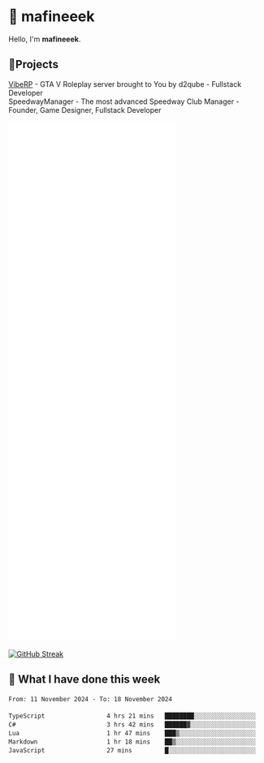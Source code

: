 # 👋 mafineeek
Hello, I'm **mafineeek**.

## 📝Projects

[VibeRP](https://v-rp.pl) - GTA V Roleplay server brought to You by d2qube - Fullstack Developer<br/>
SpeedwayManager - The most advanced Speedway Club Manager - Founder, Game Designer, Fullstack Developer


![](./github-metrics.svg)

[![GitHub Streak](https://streak-stats.demolab.com/?user=mafineeek)](https://git.io/streak-stats)

## 📰 What I have done this week
<!--START_SECTION:waka-->

```txt
From: 11 November 2024 - To: 18 November 2024

TypeScript                 4 hrs 21 mins   ████████░░░░░░░░░░░░░░░░░   31.94 %
C#                         3 hrs 42 mins   ██████▓░░░░░░░░░░░░░░░░░░   27.19 %
Lua                        1 hr 47 mins    ███▒░░░░░░░░░░░░░░░░░░░░░   13.13 %
Markdown                   1 hr 18 mins    ██▒░░░░░░░░░░░░░░░░░░░░░░   09.53 %
JavaScript                 27 mins         █░░░░░░░░░░░░░░░░░░░░░░░░   03.40 %
```

<!--END_SECTION:waka-->
